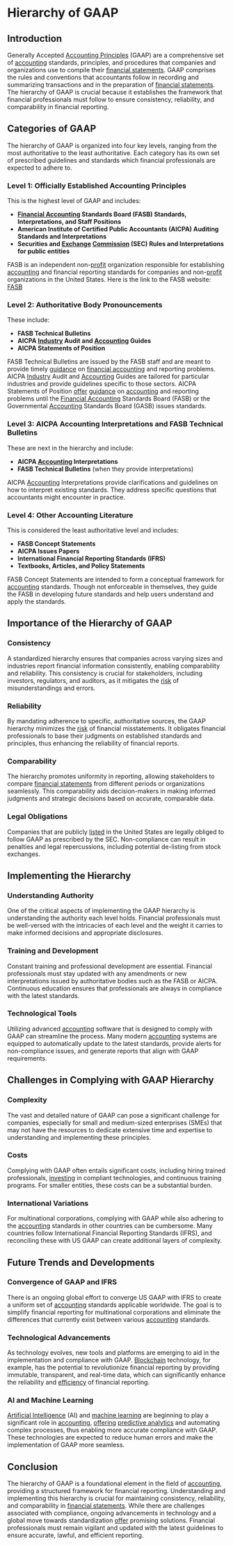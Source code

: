 # Hierarchy of GAAP

## Introduction

Generally Accepted [Accounting Principles](../a/accounting_principles.md) (GAAP) are a comprehensive set of [accounting](../a/accounting.md) standards, principles, and procedures that companies and organizations use to compile their [financial statements](../f/financial_statements.md). GAAP comprises the rules and conventions that accountants follow in recording and summarizing transactions and in the preparation of [financial statements](../f/financial_statements.md). The hierarchy of GAAP is crucial because it establishes the framework that financial professionals must follow to ensure consistency, reliability, and comparability in financial reporting.

## Categories of GAAP

The hierarchy of GAAP is organized into four key levels, ranging from the most authoritative to the least authoritative. Each category has its own set of prescribed guidelines and standards which financial professionals are expected to adhere to.

### Level 1: Officially Established Accounting Principles

This is the highest level of GAAP and includes:

- **[Financial Accounting](../f/financial_accounting.md) Standards Board (FASB) Standards, Interpretations, and Staff Positions**
- **American Institute of Certified Public Accountants (AICPA) Auditing Standards and Interpretations**
- **Securities and [Exchange](../e/exchange.md) [Commission](../c/commission.md) (SEC) Rules and Interpretations for public entities**

FASB is an independent non-[profit](../p/profit.md) organization responsible for establishing [accounting](../a/accounting.md) and financial reporting standards for companies and non-[profit](../p/profit.md) organizations in the United States. Here is the link to the FASB website: [FASB](https://www.fasb.org)

### Level 2: Authoritative Body Pronouncements

These include:

- **FASB Technical Bulletins**
- **AICPA [Industry](../i/industry.md) Audit and [Accounting](../a/accounting.md) Guides**
- **AICPA Statements of Position**

FASB Technical Bulletins are issued by the FASB staff and are meant to provide timely [guidance](../g/guidance.md) on [financial accounting](../f/financial_accounting.md) and reporting problems. AICPA [Industry](../i/industry.md) Audit and [Accounting](../a/accounting.md) Guides are tailored for particular industries and provide guidelines specific to those sectors. AICPA Statements of Position [offer](../o/offer.md) [guidance](../g/guidance.md) on [accounting](../a/accounting.md) and reporting problems until the [Financial Accounting](../f/financial_accounting.md) Standards Board (FASB) or the Governmental [Accounting](../a/accounting.md) Standards Board (GASB) issues standards.

### Level 3: AICPA Accounting Interpretations and FASB Technical Bulletins

These are next in the hierarchy and include:

- **AICPA [Accounting](../a/accounting.md) Interpretations**
- **FASB Technical Bulletins** (when they provide interpretations)

AICPA [Accounting](../a/accounting.md) Interpretations provide clarifications and guidelines on how to interpret existing standards. They address specific questions that accountants might encounter in practice.

### Level 4: Other Accounting Literature

This is considered the least authoritative level and includes:

- **FASB Concept Statements**
- **AICPA Issues Papers**
- **International Financial Reporting Standards (IFRS)**
- **Textbooks, Articles, and Policy Statements**

FASB Concept Statements are intended to form a conceptual framework for [accounting](../a/accounting.md) standards. Though not enforceable in themselves, they guide the FASB in developing future standards and help users understand and apply the standards.

## Importance of the Hierarchy of GAAP

### Consistency

A standardized hierarchy ensures that companies across varying sizes and industries report financial information consistently, enabling comparability and reliability. This consistency is crucial for stakeholders, including investors, regulators, and auditors, as it mitigates the [risk](../r/risk.md) of misunderstandings and errors.

### Reliability

By mandating adherence to specific, authoritative sources, the GAAP hierarchy minimizes the [risk](../r/risk.md) of financial misstatements. It obligates financial professionals to base their judgments on established standards and principles, thus enhancing the reliability of financial reports.

### Comparability

The hierarchy promotes uniformity in reporting, allowing stakeholders to compare [financial statements](../f/financial_statements.md) from different periods or organizations seamlessly. This comparability aids decision-makers in making informed judgments and strategic decisions based on accurate, comparable data.

### Legal Obligations

Companies that are publicly [listed](../l/listed.md) in the United States are legally obliged to follow GAAP as prescribed by the SEC. Non-compliance can result in penalties and legal repercussions, including potential de-listing from stock exchanges.

## Implementing the Hierarchy

### Understanding Authority

One of the critical aspects of implementing the GAAP hierarchy is understanding the authority each level holds. Financial professionals must be well-versed with the intricacies of each level and the weight it carries to make informed decisions and appropriate disclosures.

### Training and Development

Constant training and professional development are essential. Financial professionals must stay updated with any amendments or new interpretations issued by authoritative bodies such as the FASB or AICPA. Continuous education ensures that professionals are always in compliance with the latest standards.

### Technological Tools

Utilizing advanced [accounting](../a/accounting.md) software that is designed to comply with GAAP can streamline the process. Many modern [accounting](../a/accounting.md) systems are equipped to automatically update to the latest standards, provide alerts for non-compliance issues, and generate reports that align with GAAP requirements.

## Challenges in Complying with GAAP Hierarchy

### Complexity

The vast and detailed nature of GAAP can pose a significant challenge for companies, especially for small and medium-sized enterprises (SMEs) that may not have the resources to dedicate extensive time and expertise to understanding and implementing these principles.

### Costs

Complying with GAAP often entails significant costs, including hiring trained professionals, [investing](../i/investing.md) in compliant technologies, and continuous training programs. For smaller entities, these costs can be a substantial burden.

### International Variations

For multinational corporations, complying with GAAP while also adhering to the [accounting](../a/accounting.md) standards in other countries can be cumbersome. Many countries follow International Financial Reporting Standards (IFRS), and reconciling these with US GAAP can create additional layers of complexity.

## Future Trends and Developments

### Convergence of GAAP and IFRS

There is an ongoing global effort to converge US GAAP with IFRS to create a uniform set of [accounting](../a/accounting.md) standards applicable worldwide. The goal is to simplify financial reporting for multinational corporations and eliminate the differences that currently exist between various [accounting](../a/accounting.md) standards.

### Technological Advancements

As technology evolves, new tools and platforms are emerging to aid in the implementation and compliance with GAAP. [Blockchain](../b/blockchain_in_trading.md) technology, for example, has the potential to revolutionize financial reporting by providing immutable, transparent, and real-time data, which can significantly enhance the reliability and [efficiency](../e/efficiency.md) of financial reporting.

### AI and Machine Learning

[Artificial Intelligence](../a/artificial_intelligence_in_trading.md) (AI) and [machine learning](../m/machine_learning.md) are beginning to play a significant role in [accounting](../a/accounting.md), [offering](../o/offering.md) [predictive analytics](../p/predictive_analytics.md) and automating complex processes, thus enabling more accurate compliance with GAAP. These technologies are expected to reduce human errors and make the implementation of GAAP more seamless.

## Conclusion

The hierarchy of GAAP is a foundational element in the field of [accounting](../a/accounting.md), providing a structured framework for financial reporting. Understanding and implementing this hierarchy is crucial for maintaining consistency, reliability, and comparability in [financial statements](../f/financial_statements.md). While there are challenges associated with compliance, ongoing advancements in technology and a global move towards standardization [offer](../o/offer.md) promising solutions. Financial professionals must remain vigilant and updated with the latest guidelines to ensure accurate, lawful, and efficient reporting.